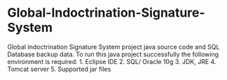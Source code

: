 # Global-Indoctrination-Signature-System
Global Indoctrination Signature System project java source code and SQL Database backup data.
To run this java project successfully the following environment is required.
    1. Eclipse IDE
    2. SQL/ Oracle 10g
    3. JDK, JRE
    4. Tomcat server
    5. Supported jar files
